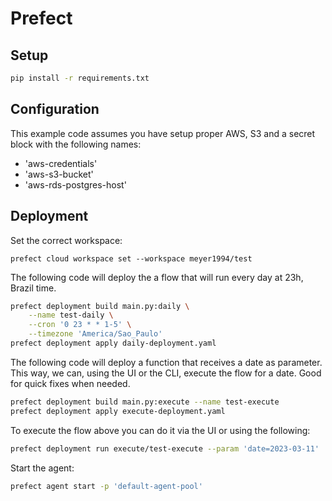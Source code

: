 # Prefect

## Setup

```sh
pip install -r requirements.txt
```

## Configuration

This example code assumes you have setup proper AWS, S3 and a secret block with
the following names:

- 'aws-credentials'
- 'aws-s3-bucket'
- 'aws-rds-postgres-host'

## Deployment

Set the correct workspace:

```
prefect cloud workspace set --workspace meyer1994/test
```

The following code will deploy the a flow that will run every day at 23h,
Brazil time.

```sh
prefect deployment build main.py:daily \
    --name test-daily \
    --cron '0 23 * * 1-5' \
    --timezone 'America/Sao_Paulo'
prefect deployment apply daily-deployment.yaml
```

The following code will deploy a function that receives a date as parameter.
This way, we can, using the UI or the CLI, execute the flow for a date. Good
for quick fixes when needed.

```sh
prefect deployment build main.py:execute --name test-execute
prefect deployment apply execute-deployment.yaml
```

To execute the flow above you can do it via the UI or using the following:

```sh
prefect deployment run execute/test-execute --param 'date=2023-03-11'
```

Start the agent:

```sh
prefect agent start -p 'default-agent-pool'
```
